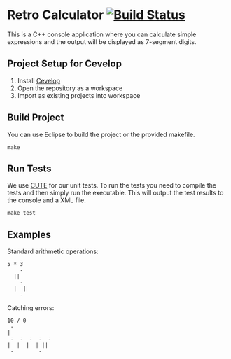 # Retro Calculator [![Build Status](https://travis-ci.org/lukasmartinelli/retrocalc.svg?branch=master)](https://travis-ci.org/lukasmartinelli/retrocalc)

This is a C++ console application where you can calculate simple
expressions and the output will be displayed as 7-segment digits.

## Project Setup for Cevelop

1. Install [Cevelop](http://cevelop.com/)
2. Open the repository as a workspace
3. Import as existing projects into workspace

## Build Project

You can use Eclipse to build the project or the provided makefile.

```
make
```

## Run Tests

We use [CUTE](http://cute-test.com/) for our unit tests.
To run the tests you need to compile the tests and then simply run the
executable. This will output the test results to the console
and a XML file.

```
make test
```

## Examples

Standard arithmetic operations:

```
5 * 3
    -
  ||
    -
  |  |
    -
```

Catching errors:

```
10 / 0
 -
|
 -  -  -  -  -
|  |  |  | ||
 -        -
```

